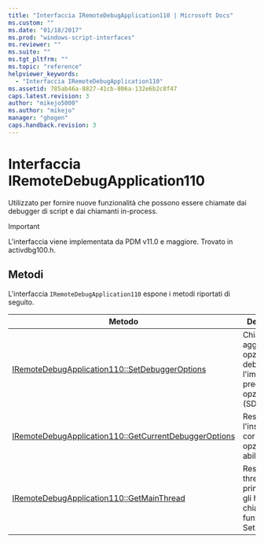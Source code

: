 ```yaml
---
title: "Interfaccia IRemoteDebugApplication110 | Microsoft Docs"
ms.custom: ""
ms.date: "01/18/2017"
ms.prod: "windows-script-interfaces"
ms.reviewer: ""
ms.suite: ""
ms.tgt_pltfrm: ""
ms.topic: "reference"
helpviewer_keywords: 
  - "Interfaccia IRemoteDebugApplication110"
ms.assetid: 785ab46a-8827-41cb-806a-132e6b2c8f47
caps.latest.revision: 3
author: "mikejo5000"
ms.author: "mikejo"
manager: "ghogen"
caps.handback.revision: 3
---
```

# Interfaccia IRemoteDebugApplication110
Utilizzato per fornire nuove funzionalità che possono essere chiamate dai debugger di script e dai chiamanti in\-process.  
  
> [!IMPORTANT]
>  L'interfaccia viene implementata da PDM v11.0 e maggiore.  Trovato in activdbg100.h.  
  
## Metodi  
 L'interfaccia `IRemoteDebugApplication110` espone i metodi riportati di seguito.  
  
|Metodo|Descrizione|  
|------------|-----------------|  
|[IRemoteDebugApplication110::SetDebuggerOptions](../../winscript/reference/iremotedebugapplication110-setdebuggeroptions.md)|Chiamato per aggiornare le opzioni del debugger.  l'impostazione predefinita di opzioni a 0 \(SDO\_NONE\).|  
|[IRemoteDebugApplication110::GetCurrentDebuggerOptions](../../winscript/reference/iremotedebugapplication110-getcurrentdebuggeroptions.md)|Restituisce l'insieme corrente delle opzioni abilitate.|  
|[IRemoteDebugApplication110::GetMainThread](../../winscript/reference/iremotedebugapplication110-getmainthread.md)|Restituisce il thread principale per gli host che chiamano la funzione SetSite.|